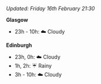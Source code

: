 *Updated: Friday 16th February 21:30*

**Glasgow**

* 23h - 10h: :cloud: Cloudy

**Edinburgh**

* 23h, 0h: :cloud: Cloudy
* 1h, 2h: :umbrella: Rainy
* 3h - 10h: :cloud: Cloudy

